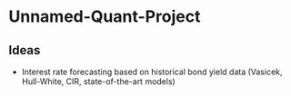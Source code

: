 # Unnamed-Quant-Project

## Ideas
- Interest rate forecasting based on historical bond yield data (Vasicek, Hull-White, CIR, state-of-the-art models)
